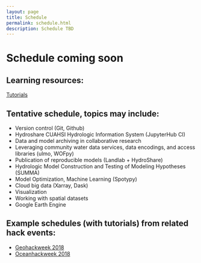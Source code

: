 ```yaml
---
layout: page
title: Schedule
permalink: schedule.html
description: Schedule TBD 
---
```

# Schedule coming soon

## Learning resources:

<a href="https://waterhackweek.github.io/wiki/learning_resources.html">Tutorials</a>


## Tentative schedule, topics may include: 

* Version control (Git, Github)
* Hydroshare CUAHSI Hydrologic Information System (JupyterHub CI)
* Data and model archiving in collaborative research 
* Leveraging community water data services, data encodings, and access libraries (ulmo, WOFpy)
* Publication of reproducible models (Landlab + HydroShare)
* Hydrologic Model Construction and Testing of Modeling Hypotheses (SUMMA)
* Model Optimization, Machine Learning (Spotypy)
* Cloud big data (Xarray, Dask)
* Visualization 
* Working with spatial datasets
* Google Earth Engine 

## Example schedules (with tutorials) from related hack events:

*  <a href="https://geohackweek.github.io/schedule.html">Geohackweek 2018</a>
*  <a href="https://oceanhackweek.github.io/schedule.html">Oceanhackweek 2018</a>
